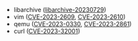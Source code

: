 - libarchive ([libarchive-20230729](https://github.com/libarchive/libarchive/releases/tag/v3.7.1))
- vim ([CVE-2023-2609](https://nvd.nist.gov/vuln/detail/CVE-2023-2609), [CVE-2023-2610](https://nvd.nist.gov/vuln/detail/CVE-2023-2610))
- qemu ([CVE-2023-0330](https://nvd.nist.gov/vuln/detail/CVE-2023-0330), [CVE-2023-2861](https://nvd.nist.gov/vuln/detail/CVE-2023-2861))
- curl ([CVE-2023-32001](https://nvd.nist.gov/vuln/detail/CVE-2023-32001))
